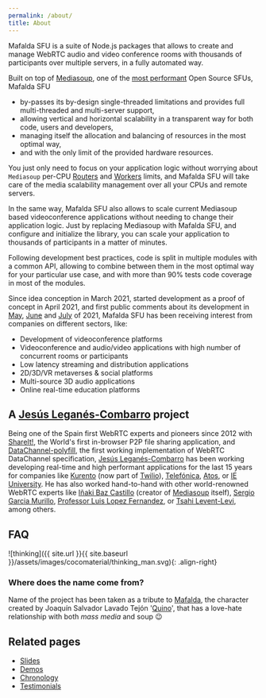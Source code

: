```yaml
---
permalink: /about/
title: About
---
```


Mafalda SFU is a suite of Node.js packages that allows to create and manage
WebRTC audio and video conference rooms with thousands of participants over
multiple servers, in a fully automated way.

Built on top of [Mediasoup](https://mediasoup.org/), one of the
[most performant](https://webrtchacks.com/revealing-mediasoups-core-ingredients-qa-with-inaki-baz-castillo/#post-3927-_Toc119228912)
Open Source SFUs, Mafalda SFU

- by-passes its by-design single-threaded limitations and provides full
  multi-threaded and multi-server support,
- allowing vertical and horizontal scalability in a transparent way for both
  code, users and developers,
- managing itself the allocation and balancing of resources in the most optimal
  way,
- and with the only limit of the provided hardware resources.

You just only need to focus on your application logic without worrying about
`Mediasoup` per-CPU
[Routers](https://mediasoup.org/documentation/v3/mediasoup/api/#Router) and
[Workers](https://mediasoup.org/documentation/v3/mediasoup/api/#Worker) limits,
and Mafalda SFU will take care of the media scalability management over all your
CPUs and remote servers.

In the same way, Mafalda SFU also allows to scale current Mediasoup based
videoconference applications without needing to change their application logic.
Just by replacing Mediasoup with Mafalda SFU, and configure and initialize the
library, you can scale your application to thousands of participants in a matter
of minutes.

Following development best practices, code is split in multiple modules with a
common API, allowing to combine between them in the most optimal way for your
particular use case, and with more than 90% tests code coverage in most of the
modules.

Since idea conception in March 2021, started development as a proof of concept
in April 2021, and first public comments about its development in
[May](https://twitter.com/el_piranna/status/1396126065677021193),
[June](https://mediasoup.discourse.group/t/for-a-snippet-of-code-for-horizontal-scaling-using-pipetransports/2790/11) and
[July](https://mediasoup.discourse.group/t/presenting-mafalda-sfu/3067) of
2021, Mafalda SFU has been receiving interest from companies on different
sectors, like:

- Development of videoconference platforms
- Videoconference and audio/video applications with high number of concurrent
  rooms or participants
- Low latency streaming and distribution applications
- 2D/3D/VR metaverses & social platforms
- Multi-source 3D audio applications
- Online real-time education platforms

## A [Jesús Leganés-Combarro](https://piranna.github.io) project

Being one of the Spain first WebRTC experts and pioneers since 2012 with
[ShareIt!](https://piranna.github.io/projects/#shareit), the World's first
in-browser P2P file sharing application, and
[DataChannel-polyfill](https://github.com/ShareIt-project/DataChannel-polyfill),
the first working implementation of WebRTC DataChannel specification,
[Jesús Leganés-Combarro](https://piranna.github.io) has been working developing
real-time and high performant applications for the last 15 years for companies
like [Kurento](https://doc-kurento.readthedocs.io/en/latest/) (now part of
[Twilio](https://www.twilio.com)), [Telefónica](https://www.telefonica.com),
[Atos](https://atos.net), or [IE University](https://www.ie.edu). He has also
worked hand-to-hand with other world-renowned WebRTC experts like
[Iñaki Baz Castillo](https://inakibaz.me/) (creator of
[Mediasoup](https://mediasoup.org/) itself),
[Sergio Garcia Murillo](https://www.linkedin.com/in/sergiogarciamurillo/),
[Professor Luis Lopez Fernandez](https://gestion2.urjc.es/pdi/ver/luis.lopez),
or [Tsahi Levent-Levi](https://bloggeek.me), among others.

## FAQ

![thinking]({{ site.url }}{{ site.baseurl }}/assets/images/cocomaterial/thinking_man.svg){: .align-right}

### Where does the name come from?

Name of the project has been taken as a tribute to
[Mafalda](https://en.wikipedia.org/wiki/Mafalda), the character created by
Joaquín Salvador Lavado Tejón '[Quino](https://www.quino.com.ar/homequino)',
that has a love-hate relationship with both *mass media* and soup 😉

## Related pages

- [Slides](/slides/)
- [Demos](/demos/)
- [Chronology](/chronology/)
- [Testimonials](/testimonials/)
